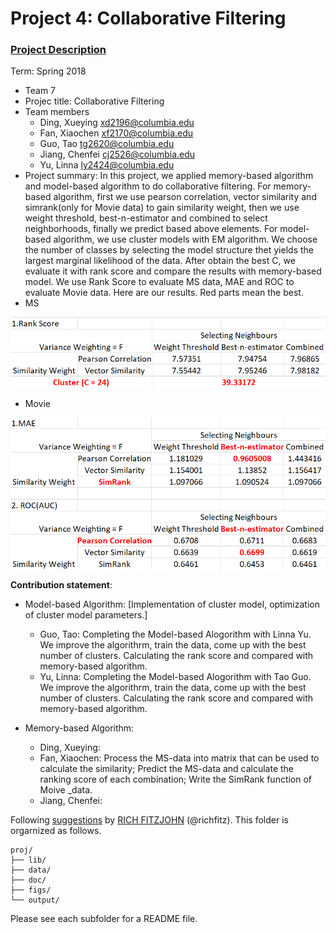 # Project 4: Collaborative Filtering

### [Project Description](doc/project4_desc.md)

Term: Spring 2018

+ Team 7
+ Projec title: Collaborative Filtering
+ Team members
	+ Ding, Xueying xd2196@columbia.edu
	+ Fan, Xiaochen xf2170@columbia.edu
	+ Guo, Tao tg2620@columbia.edu
	+ Jiang, Chenfei cj2526@columbia.edu
	+ Yu, Linna ly2424@columbia.edu
+ Project summary: In this project, we applied memory-based algorithm and model-based algorithm to do collaborative filtering. For memory-based algorithm, first we use pearson correlation, vector similarity and simrank(only for Movie data) to gain similarity weight, then we use weight threshold, best-n-estimator and combined to select neighborhoods, finally we predict based above elements. For model-based algorithm, we use cluster models with EM algorithm. We choose the number of classes by selecting the model structure thet yields the largest marginal likelihood of the data. After obtain the best C, we evaluate it with rank score and compare the results with memory-based model.
We use Rank Score to evaluate MS data, MAE and ROC to evaluate Movie data. Here are our results. Red parts mean the best.
+ MS

![screenshot](figs/MS_evaluation.png)

+ Movie

![screenshot](figs/Movie_evaluation.png)

	
**Contribution statement**: 
+ Model-based Algorithm: 
  [Implementation of cluster model, optimization of cluster model parameters.]
     + Guo, Tao: Completing the Model-based Alogorithm with Linna Yu. We improve the algorithrm, train the data, come up with the best number of clusters. Calculating the rank score and compared with memory-based algorithm.
     
     + Yu, Linna: Completing the Model-based Alogorithm with Tao Guo. We improve the algorithrm, train the data, come up with the best number of clusters. Calculating the rank score and compared with memory-based algorithm. 

+ Memory-based Algorithm:
     + Ding, Xueying:
     + Fan, Xiaochen: Process the MS-data into matrix that can be used to calculate the similarity; Predict the MS-data and calculate the ranking score of each combination; Write the SimRank function of Moive _data.
     + Jiang, Chenfei:

Following [suggestions](http://nicercode.github.io/blog/2013-04-05-projects/) by [RICH FITZJOHN](http://nicercode.github.io/about/#Team) (@richfitz). This folder is orgarnized as follows.

```
proj/
├── lib/
├── data/
├── doc/
├── figs/
└── output/
```

Please see each subfolder for a README file.
